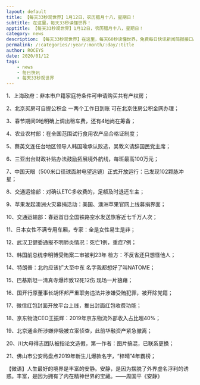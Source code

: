 ```yaml
---
layout: default
title: 【每天33秒观世界】1月12日，农历腊月十八，星期日！
subtitle: 在这里，每天33秒读懂世界！
apptitle: 【每天33秒观世界】1月12日，农历腊月十八，星期日！
category: news
description: 【每天33秒观世界】在这里，每天60秒读懂世界，免费每日快讯新闻简报接口API，【每天33秒观世界】2019年12月12345678910111213141516171819202122232425262728293031日。ROCEYS全栈CEO 2019年12月17日 11:00:18
permalink: /:categories/:year/:month/:day/:title
author: ROCEYS
date: 2020/01/12
tags:
    - news
    - 每日快讯
    - 每天33秒观世界
---
```



1、上海政府：非本市户籍家庭符条件可申请购买共有产权房；

2、北京买房可自提公积金 一两个工作日到账 可在北京住房公积金网办理；

3、春节期间9地明确上调出租车费，还有4地尚在筹备；

4、农业农村部：在全国范围试行食用农产品合格证制度；

5、蔡英文连任台地区领导人韩国瑜承认败选，吴敦义请辞国民党主席；

6、三亚出台财政补贴办法鼓励拓展境外航线，每班最高100万元；

7、中国天眼（500米口径球面射电望远镜）正式开放运行：已发现102颗脉冲星；

8、交通运输部：对确认ETC多收费的，足额及时退还车主；

9、苹果发起澳洲火灾募捐活动：美国、澳洲苹果官网上线募捐界面；

10、交通运输部：春运首日全国铁路空水发送旅客近七千万人次；

11、日本女性不满专用车厢，专家：全是女性易生是非；

12、武汉卫健委通报不明肺炎情况：死亡1例，重症7例；

13、韩国前总统李明博受贿案二审被判23年 检方：不反省还只想怪他人；

14、特朗普：北约应该扩大至中东 名字我都想好了叫NATOME；

15、巴基斯坦一清真寺爆炸致12死12伤 现场一片狼藉；

16、国开行原董事长胡怀邦严重职务违法并涉嫌受贿犯罪，被开除党籍；

17、微信红包封面开放平台上线，推出封面红包收费功能；

18、京东物流CEO王振辉：2019年京东物流外部收入占比超40%；

19、北京通金所涉嫌非吸被立案侦查，此前华融资产紧急撤离；

20、川大母得志团队被指论文造假，第一作者：图片搞混，已联系更换；

21、佛山市公安局盘点2019年新生儿爆款名字，“梓晴”4年霸榜；

【微语】人生最好的境界是丰富的安静。安静，是因为摆脱了外界虚名浮利的诱惑。丰富，是因为拥有了内在精神世界的宝藏。——周国平《安静》